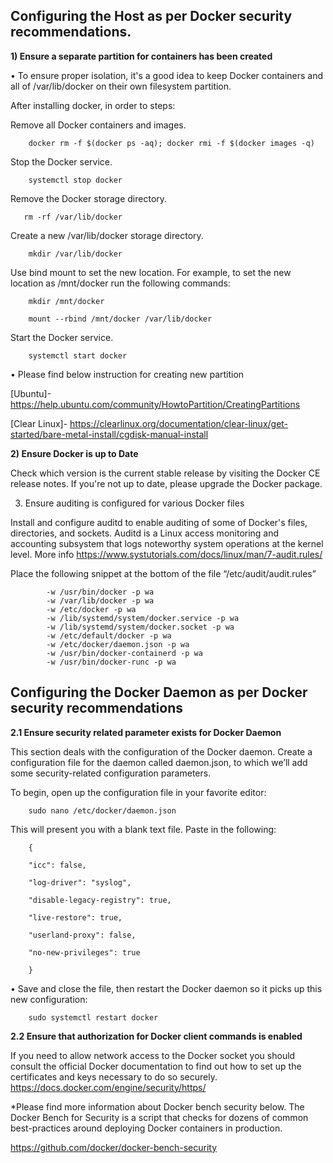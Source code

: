 ## **Configuring the Host as per Docker security recommendations.**

**1) Ensure a separate partition for containers has been created**
  
• To ensure proper isolation, it's a good idea to keep Docker containers and all of /var/lib/docker on their own filesystem partition.

After installing docker, in order to steps:

Remove all Docker containers and images.

``` 
	docker rm -f $(docker ps -aq); docker rmi -f $(docker images -q) 
```

Stop the Docker service.

``` 
	systemctl stop docker 
```

 Remove the Docker storage directory.

 ``` 
 	rm -rf /var/lib/docker
 ```

Create a new /var/lib/docker storage directory.

``` 
	mkdir /var/lib/docker
```

Use bind mount to set the new location. For example, to set the new location as /mnt/docker run the following commands:

```
	mkdir /mnt/docker
    
	mount --rbind /mnt/docker /var/lib/docker
```
  
Start the Docker service.

``` 
  	systemctl start docker
```

• Please find below instruction for creating new partition

[Ubuntu]- https://help.ubuntu.com/community/HowtoPartition/CreatingPartitions

[Clear Linux]-
https://clearlinux.org/documentation/clear-linux/get-started/bare-metal-install/cgdisk-manual-install
 

**2) Ensure Docker is up to Date**

Check which version is the current stable release by visiting the Docker CE release notes. If you're not up to date, please upgrade the Docker package.

3) Ensure auditing is configured for various Docker files

Install and configure auditd to enable auditing of some of Docker's files, directories, and sockets. Auditd is a Linux access monitoring and accounting subsystem that logs noteworthy system operations at the kernel level. More info https://www.systutorials.com/docs/linux/man/7-audit.rules/

Place the following snippet at the bottom of the file “/etc/audit/audit.rules”

```
  	    -w /usr/bin/docker -p wa
	    -w /var/lib/docker -p wa
	    -w /etc/docker -p wa
	    -w /lib/systemd/system/docker.service -p wa
	    -w /lib/systemd/system/docker.socket -p wa
	    -w /etc/default/docker -p wa
	    -w /etc/docker/daemon.json -p wa
	    -w /usr/bin/docker-containerd -p wa
	    -w /usr/bin/docker-runc -p wa
```
 

## Configuring the Docker Daemon as per Docker security recommendations
 

**2.1 Ensure security related parameter exists for Docker Daemon**

This section deals with the configuration of the Docker daemon. Create a configuration file for the daemon called daemon.json, to which we’ll add some security-related configuration parameters.

To begin, open up the configuration file in your favorite editor:

```
	sudo nano /etc/docker/daemon.json
```

This will present you with a blank text file. Paste in the following:

```
    {
    
    "icc": false,
    
    "log-driver": "syslog",
    
    "disable-legacy-registry": true,
    
    "live-restore": true,
    
    "userland-proxy": false,
    
    "no-new-privileges": true
    
    }

 ```
• Save and close the file, then restart the Docker daemon so it picks up this new configuration:

``` 
	sudo systemctl restart docker
```

**2.2 Ensure that authorization for Docker client commands is enabled**

If you need to allow network access to the Docker socket you should consult the official Docker documentation to find out how to set up the certificates and keys necessary to do so securely. https://docs.docker.com/engine/security/https/

*Please find more information about Docker bench security below. The Docker Bench for Security is a script that checks for dozens of common best-practices around deploying Docker containers in production.

https://github.com/docker/docker-bench-security







